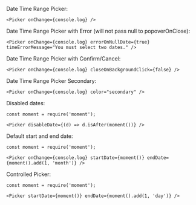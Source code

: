 Date Time Range Picker:

    <Picker onChange={console.log} />

Date Time Range Picker with Error (will not pass null to popoverOnClose):

    <Picker onChange={console.log} errorOnNullDate={true} timeErrorMessage="You must select two dates." />

Date Time Range Picker with Confirm/Cancel:

    <Picker onChange={console.log} closeOnBackgroundClick={false} />

Date Time Range Picker Secondary:

    <Picker onChange={console.log} color="secondary" />

Disabled dates:

    const moment = require('moment');

    <Picker disableDate={(d) => d.isAfter(moment())} />

Default start and end date:

    const moment = require('moment');

    <Picker onChange={console.log} startDate={moment()} endDate={moment().add(1, 'month')} />

Controlled Picker:

    const moment = require('moment');

    <Picker startDate={moment()} endDate={moment().add(1, 'day')} />

